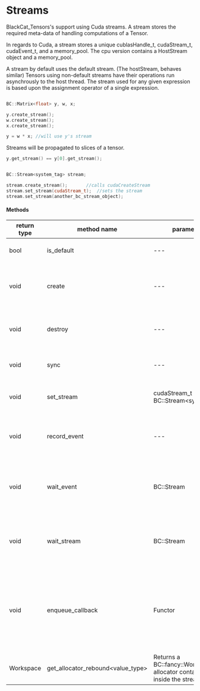 # Streams

BlackCat_Tensors's support using Cuda streams. 
A stream stores the required meta-data of handling computations of a Tensor.

In regards to Cuda, 
a stream stores a unique cublasHandle_t, cudaStream_t, cudaEvent_t, and a memory_pool.
The cpu version contains a HostStream object and a memory_pool. 

A stream by default uses the default stream. (The hostStream, behaves similar) 
Tensors using non-default streams have their operations run asynchrously to the host thread. 
The stream used for any given expression is based upon the assignment operator of a single expression. 


```cpp

BC::Matrix<float> y, w, x;

y.create_stream();
w.create_stream();
x.create_stream();

y = w * x; //will use y's stream 
```

Streams will be propagated to slices of a tensor. 

```cpp
y.get_stream() == y[0].get_stream();
```

```cpp

BC::Stream<system_tag> stream;

stream.create_stream();		  //calls cudaCreateStream
stream.set_stream(cudaStream_t);  //sets the stream 
stream.set_stream(another_bc_stream_object); 

```


#### Methods 

| return type | method name | parameters | documentation |
| --- | --- | --- | --- |
| bool | is_default | --- | returns if the stream is the default stream |
| void | create | --- | creates a stream inplace, the stream will refer to a new non-default stream |
| void | destroy | --- | destroys the stream, the stream used will be the default stream |
| void | sync | --- | synchronizes the host stream with the current stream | 
| void | set_stream | cudaStream_t or BC::Stream<system_tag> | Sets the stream to the same stream as the parameter | 
| void | record_event | --- | Records an event (using a BC::HostEvent object or cudaEvent_t object) | 
| void | wait_event | BC::Stream | Causes the current stream to wait on the last recorded event of the parameter-stream | 
| void | wait_stream | BC::Stream | Shorthand for recording an event on the parameter-stream and synchronizing on that stream |
| void | enqueue_callback | Functor |Enques a host-call back function into the stream, a device stream will not wait for the completion of the host event to continue running | 
| Workspace<ValueType> | get_allocator_rebound<value_type> | Returns a BC::fancy::Workspace allocator contained inside the stream. | 
 

